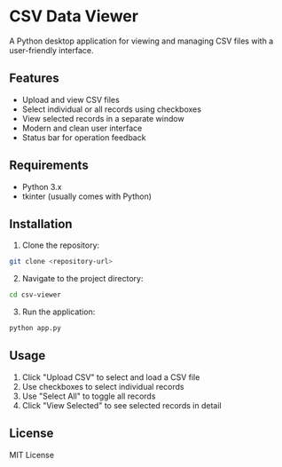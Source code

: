 # CSV Data Viewer

A Python desktop application for viewing and managing CSV files with a user-friendly interface.

## Features

- Upload and view CSV files
- Select individual or all records using checkboxes
- View selected records in a separate window
- Modern and clean user interface
- Status bar for operation feedback

## Requirements

- Python 3.x
- tkinter (usually comes with Python)

## Installation

1. Clone the repository:
```bash
git clone <repository-url>
```

2. Navigate to the project directory:
```bash
cd csv-viewer
```

3. Run the application:
```bash
python app.py
```

## Usage

1. Click "Upload CSV" to select and load a CSV file
2. Use checkboxes to select individual records
3. Use "Select All" to toggle all records
4. Click "View Selected" to see selected records in detail

## License

MIT License
